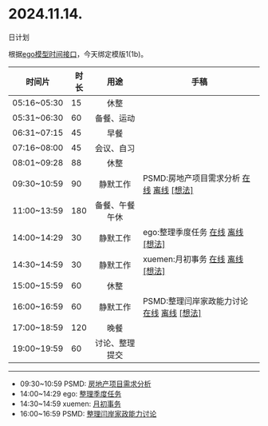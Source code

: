 # 2024.11.14.
日计划

根据[ego模型时间接口](https://gitee.com/hyg/blog/blob/master/timeflow.md)，今天绑定模版1(1b)。

| 时间片 | 时长 | 用途 | 手稿 |
| --- | --- | :---: | --- |
| 05:16~05:30 | 15 | 休整 |  |
| 05:31~06:30 | 60 | 备餐、运动 |  |
| 06:31~07:15 | 45 | 早餐 |  |
| 07:16~08:00 | 45 | 会议、自习 |  |
| 08:01~09:28 | 88 | 休整 |  |
| 09:30~10:59 | 90 | 静默工作 | PSMD:房地产项目需求分析 [在线](http://simp.ly/p/j1SspP) [离线](../../draft/2024/11/20241114093000.md) <a href="mailto:huangyg@mars22.com?subject=关于2024.11.14.[PSMD:房地产项目需求分析]任务&body=日期: 20241114%0D%0A序号: 5%0D%0A手稿:../../draft/2024/11/20241114093000.md%0D%0A---请勿修改邮件主题及以上内容 从下一行开始写您的想法---%0D%0A">[想法]</a> |
| 11:00~13:59 | 180 | 备餐、午餐午休 |  |
| 14:00~14:29 | 30 | 静默工作 | ego:整理季度任务 [在线](http://simp.ly/p/8t3vlk) [离线](../../draft/2024/11/20241114140000.md) <a href="mailto:huangyg@mars22.com?subject=关于2024.11.14.[ego:整理季度任务]任务&body=日期: 20241114%0D%0A序号: 7%0D%0A手稿:../../draft/2024/11/20241114140000.md%0D%0A---请勿修改邮件主题及以上内容 从下一行开始写您的想法---%0D%0A">[想法]</a> |
| 14:30~14:59 | 30 | 静默工作 | xuemen:月初事务 [在线](http://simp.ly/p/5k9gJy) [离线](../../draft/2024/11/20241114143000.md) <a href="mailto:huangyg@mars22.com?subject=关于2024.11.14.[xuemen:月初事务]任务&body=日期: 20241114%0D%0A序号: 8%0D%0A手稿:../../draft/2024/11/20241114143000.md%0D%0A---请勿修改邮件主题及以上内容 从下一行开始写您的想法---%0D%0A">[想法]</a> |
| 15:00~15:59 | 60 | 休整 |  |
| 16:00~16:59 | 60 | 静默工作 | PSMD:整理闫岸家政能力讨论 [在线](http://simp.ly/p/4QDThK) [离线](../../draft/2024/11/20241114160000.md) <a href="mailto:huangyg@mars22.com?subject=关于2024.11.14.[PSMD:整理闫岸家政能力讨论]任务&body=日期: 20241114%0D%0A序号: 10%0D%0A手稿:../../draft/2024/11/20241114160000.md%0D%0A---请勿修改邮件主题及以上内容 从下一行开始写您的想法---%0D%0A">[想法]</a> |
| 17:00~18:59 | 120 | 晚餐 |  |
| 19:00~19:59 | 60 | 讨论、整理提交 |  |

---

- 09:30~10:59	PSMD: [房地产项目需求分析](../../draft/2024/11/20241114.01.md)
- 14:00~14:29	ego: [整理季度任务](../../draft/2024/11/20241114.02.md)
- 14:30~14:59	xuemen: [月初事务](../../draft/2024/11/20241114.03.md)
- 16:00~16:59	PSMD: [整理闫岸家政能力讨论](../../draft/2024/11/20241114.04.md)
